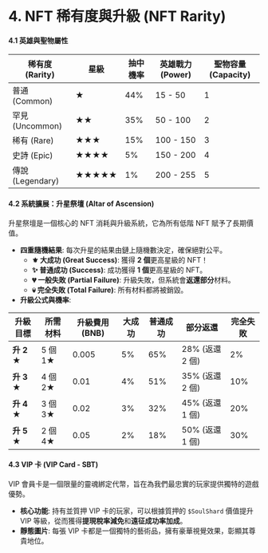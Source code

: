 # 4. NFT 稀有度與升級 (NFT Rarity)

#### **4.1 英雄與聖物屬性**

| 稀有度 (Rarity)   | 星級    | 抽中機率 | 英雄戰力 (Power) | 聖物容量 (Capacity) |
| -------------- | ----- | ---- | ------------ | --------------- |
| 普通 (Common)    | ★     | 44%  | 15 - 50      | 1               |
| 罕見 (Uncommon)  | ★★    | 35%  | 50 - 100     | 2               |
| 稀有 (Rare)      | ★★★   | 15%  | 100 - 150    | 3               |
| 史詩 (Epic)      | ★★★★  | 5%   | 150 - 200    | 4               |
| 傳說 (Legendary) | ★★★★★ | 1%   | 200 - 255    | 5               |

#### **4.2 系統擴展：升星祭壇 (Altar of Ascension)**

升星祭壇是一個核心的 NFT 消耗與升級系統，它為所有低階 NFT 賦予了長期價值。

* **四重隨機結果**: 每次升星的結果由鏈上隨機數決定，確保絕對公平。
  * **⚜️ 大成功 (Great Success)**: 獲得 **2 個**更高星級的 NFT！
  * **✨ 普通成功 (Success)**: 成功獲得 **1 個**更高星級的 NFT。
  * **💔 一般失敗 (Partial Failure)**: 升級失敗，但系統會**返還部分**材料。
  * **💀 完全失敗 (Total Failure)**: 所有材料都將被銷毀。
* **升級公式與機率**:

| 升級目標      | 所需材料   | 升級費用 (BNB) | 大成功 | 普通成功 | 部分返還         | 完全失敗 |
| --------- | ------ | ---------- | --- | ---- | ------------ | ---- |
| **升 2 ★** | 5 個 1★ | 0.005      | 5%  | 65%  | 28% (返還 2 個) | 2%   |
| **升 3 ★** | 4 個 2★ | 0.01       | 4%  | 51%  | 35% (返還 2 個) | 10%  |
| **升 4 ★** | 3 個 3★ | 0.02       | 3%  | 32%  | 45% (返還 1 個) | 20%  |
| **升 5 ★** | 2 個 4★ | 0.05       | 2%  | 18%  | 50% (返還 1 個) | 30%  |

#### **4.3 VIP 卡 (VIP Card - SBT)**

VIP 會員卡是一個限量的靈魂綁定代幣，旨在為我們最忠實的玩家提供獨特的遊戲優勢。

* **核心功能**: 持有並質押 VIP 卡的玩家，可以根據質押的 `$SoulShard` 價值提升 VIP 等級，從而獲得**提現稅率減免**和**遠征成功率加成**。
* **靜態圖片**: 每張 VIP 卡都是一個獨特的藝術品，擁有豪華視覺效果，彰顯其尊貴地位。
